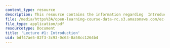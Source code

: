 ```yaml
---
content_type: resource
description: This resource contains the information regarding  Introduction.
file: /media/https%3A/open-learning-course-data-rc.s3.amazonaws.com/ec-701j-d-lab-i-development-fall-2009/bdf47ae582f33c930c638a58cc1264b4_MITEC_701JF09_lec01_nb.pdf
file_type: application/pdf
resourcetype: Document
title: 'Lecture #1: Introduction'
uid: bdf47ae5-82f3-3c93-0c63-8a58cc1264b4
---
```


